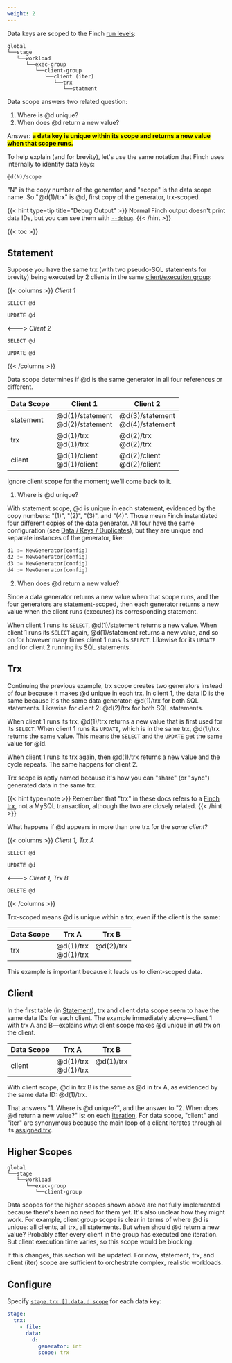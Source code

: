 ```yaml
---
weight: 2
---
```


Data keys are scoped to the Finch [run levels](/intro/concepts/#run-levels):

```
global
└──stage
   └──workload
      └──exec-group
         └──client-group
            └──client (iter)
               └──trx
                  └──statment
```

Data scope answers two related question:

1. Where is @d unique?
2. When does @d return a new value?

Answer: <mark><b>a data key is unique within its scope and returns a new value when that scope runs.</b></mark>

To help explain (and for brevity), let's use the same notation that Finch uses internally to identify data keys:

`@d(N)/scope`

"N" is the copy number of the generator, and "scope" is the data scope name.
So "@d(1)/trx" is @d, first copy of the generator, trx-scoped.

{{< hint type=tip title="Debug Output" >}}
Normal Finch output doesn't print data IDs, but you can see them with [`--debug`](/command-line/usage/#--debug).
{{< /hint >}}

{{< toc >}}

## Statement

Suppose you have the same trx (with two pseudo-SQL statements for brevity) being executed by 2 clients in the same [client/execution group](/intro/concepts/#client-and-execution-groups):

{{< columns >}}
_Client 1_
```
SELECT @d

UPDATE @d
```
<--->
_Client 2_
```
SELECT @d

UPDATE @d
```
{{< /columns >}}

Data scope determines if @d is the same generator in all four references or different.

|Data Scope|Client 1|Client 2|
|----------|--------|--------|
|statement|@d(1)/statement<br>@d(2)/statement|@d(3)/statement<br>@d(4)/statement|
|trx|@d(1)/trx<br>@d(1)/trx|@d(2)/trx<br>@d(2)/trx|
|client|@d(1)/client<br>@d(1)/client|@d(2)/client<br>@d(2)/client|

Ignore client scope for the moment; we'll come back to it.

1. Where is @d unique?

With statement scope, @d is unique in each statement, evidenced by the copy numbers: "(1)", "(2)", "(3)", and "(4)".
Those mean Finch instantiated four different copies of the data generator.
All four have the same configuration (see [Data / Keys / Duplicates](../keys/#duplicates)), but they are unique and separate instances of the generator, like:

```go
d1 := NewGenerator(config)
d2 := NewGenerator(config)
d3 := NewGenerator(config)
d4 := NewGenerator(config)
```

2. When does @d return a new value?

Since a data generator returns a new value when that scope runs, and the four generators are statement-scoped, then each generator returns a new value when the client runs (executes) its corresponding statement.

When client 1 runs its `SELECT`, @d(1)/statement returns a new value.
When client 1 runs its `SELECT` again, @d(1)/statement returns a new value, and so on for however many times client 1 runs its `SELECT`.
Likewise for its `UPDATE` and for client 2 running its SQL statements.

## Trx

Continuing the previous example, trx scope creates two generators instead of four because it makes @d unique in each trx.
In client 1, the data ID is the same because it's the same data generator: @d(1)/trx for both SQL statements.
Likewise for client 2: @d(2)/trx for both SQL statements.

When client 1 runs its trx, @d(1)/trx returns a new value that is first used for its `SELECT`.
When client 1 runs its `UPDATE`, which is in the same trx, @d(1)/trx returns the same value.
This means the `SELECT` and the `UPDATE` get the same value for @id.

When client 1 runs its trx again, then @d(1)/trx returns a new value and the cycle repeats.
The same happens for client 2.

Trx scope is aptly named because it's how you can "share" (or "sync") generated data in the same trx.

{{< hint type=note >}}
Remember that "trx" in these docs refers to a [Finch trx](/benchmark/trx/), not a MySQL transaction, although the two are closely related.
{{< /hint >}}

What happens if @d appears in more than one trx for the _same client_?

{{< columns >}}
_Client 1, Trx A_
```
SELECT @d

UPDATE @d
```
<--->
_Client 1, Trx B_
```
DELETE @d
```
{{< /columns >}}

Trx-scoped means @d is unique within a trx, even if the client is the same:

|Data Scope|Trx A|Trx B|
|----------|--------|--------|
|trx|@d(1)/trx<br>@d(1)/trx|@d(2)/trx<br>&nbsp;|

This example is important because it leads us to client-scoped data.

## Client

In the first table (in [Statement](#statement)), trx and client data scope seem to have the same data IDs for each client.
The example immediately above&mdash;client 1 with trx A and B&mdash;explains why: client scope makes @d unique in _all trx_ on the client.

|Data Scope|Trx A|Trx B|
|----------|--------|--------|
|client|@d(1)/trx<br>@d(1)/trx|@d(1)/trx<br>&nbsp;|

With client scope, @d in trx B is the same as @d in trx A, as evidenced by the same data ID: @d(1)/trx.

That answers "1. Where is @d unique?", and the answer to "2. When does @d return a new value?" is: on each [iteration](/benchmark/workload/#iterations).
For data scope, "client" and "iter" are synonymous because the main loop of a client iterates through all its [assigned trx](/benchmark/workload/#trx).

## Higher Scopes

```
global
└──stage
   └──workload
      └──exec-group
         └──client-group
```

Data scopes for the higher scopes shown above are not fully implemented because there's been no need for them yet.
It's also unclear how they might work.
For example, client group scope is clear in terms of where @d is unique: all clients, all trx, all statements.
But when should @d return a new value?
Probably after every client in the group has executed one iteration.
But client execution time varies, so this scope would be blocking.

If this changes, this section will be updated.
For now, statement, trx, and client (iter) scope are sufficient to orchestrate complex, realistic workloads.

## Configure

Specify [`stage.trx.[].data.d.scope`](/syntax/stage-file/#dscope) for each data key:

```yaml
stage:
  trx:
    - file:
      data:
        d:
          generator: int
          scope: trx
```

